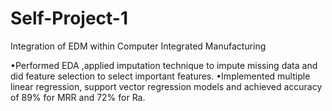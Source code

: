 # Self-Project-1
Integration of EDM within Computer Integrated Manufacturing

•Performed EDA ,applied imputation technique to impute missing data and did feature selection to select important features.
•Implemented multiple linear regression, support vector regression models and achieved accuracy of 89% for MRR and 72% for Ra.
